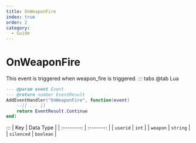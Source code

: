 ```yaml
---
title: OnWeaponFire
index: true
order: 2
category:
  - Guide
---
```


# OnWeaponFire
This event is triggered when weapon_fire is triggered.
::: tabs
@tab Lua
```lua
--- @param event Event
--- @return number EventResult
AddEventHandler("OnWeaponFire", function(event)
    --[[ ... ]]
    return EventResult.Continue
end)
```

:::
|     Key    | Data Type |
| :--------: | :-------: |
|  `userid`  |   `int`   |
|  `weapon`  |  `string` |
| `silenced` | `boolean` |